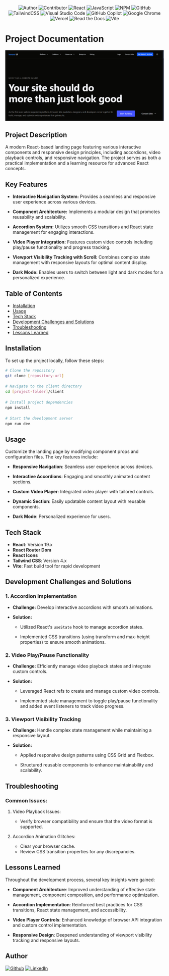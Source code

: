 <div align="center">

![Author](https://img.shields.io/badge/Limon-5E0D73?style=flat&logo=autocad&logoColor=whitesmoke) ![Contributor](https://img.shields.io/badge/Contributor-000?style=flat&logo=c&logoColor=whitesmoke) ![React](https://img.shields.io/badge/-React-61DAFB?style=flat&logo=react&logoColor=black) ![JavaScript](https://img.shields.io/badge/JavaScript-F7DF1E?style=flat&logo=javascript&logoColor=black) ![NPM](https://img.shields.io/badge/Npm-CC342D?style=flat&logo=npm&logoColor=white)
![GitHub](https://img.shields.io/badge/Github-000?style=flat&logo=github&logoColor=white) ![TailwindCSS](https://img.shields.io/badge/-TailwindCss-38BDF8?style=flat&logo=tailwind-css&logoColor=white) ![Visual Studio Code](https://custom-icon-badges.demolab.com/badge/Visual%20Studio%20Code-0078d7.svg?logo=vsc&logoColor=white) ![GitHub Copilot](https://img.shields.io/badge/GitHub%20Copilot-000?logo=githubcopilot&logoColor=fff) ![Google Chrome](https://img.shields.io/badge/Google%20Chrome-4285F4?logo=GoogleChrome&logoColor=white) ![Vercel](https://img.shields.io/badge/Vercel-%23000000.svg?logo=vercel&logoColor=white) ![Read the Docs](https://img.shields.io/badge/Read%20the%20Docs-8CA1AF?logo=readthedocs&logoColor=fff) ![Vite](https://img.shields.io/badge/Vite-646CFF?logo=vite&logoColor=fff)

</div>

# Project Documentation

![Project Image](./public/banner.png)

## Project Description

A modern React-based landing page featuring various interactive components and responsive design principles, including accordions, video playback controls, and responsive navigation. The project serves as both a practical implementation and a learning resource for advanced React concepts.

## Key Features

- **Interactive Navigation System:** Provides a seamless and responsive user experience across various devices.

- **Component Architecture:** Implements a modular design that promotes reusability and scalability.

- **Accordion System:** Utilizes smooth CSS transitions and React state management for engaging interactions.

- **Video Player Integration:** Features custom video controls including play/pause functionality and progress tracking.

- **Viewport Visibility Tracking with Scroll:** Combines complex state management with responsive layouts for optimal content display.

- **Dark Mode:** Enables users to switch between light and dark modes for a personalized experience.

## Table of Contents

- [Installation](#installation)
- [Usage](#usage)
- [Tech Stack](#tech-stack)
- [Development Challenges and Solutions](#development-challenges-and-solutions)
- [Troubleshooting](#troubleshooting)
- [Lessons Learned](#lessons-learned)

## Installation

To set up the project locally, follow these steps:

```bash
# Clone the repository
git clone [repository-url]

# Navigate to the client directory
cd [project-folder]/client

# Install project dependencies
npm install

# Start the development server
npm run dev
```

## Usage

Customize the landing page by modifying component props and configuration files. The key features include:

- **Responsive Navigation**: Seamless user experience across devices.

- **Interactive Accordions**: Engaging and smoothly animated content sections.

- **Custom Video Player**: Integrated video player with tailored controls.

- **Dynamic Section**: Easily updatable content layout with reusable components.

- **Dark Mode**: Personalized experience for users.

## Tech Stack

- **React**: Version 19.x
- **React Router Dom**
- **React Icons**
- **Tailwind CSS**: Version 4.x
- **Vite**: Fast build tool for rapid development

## Development Challenges and Solutions

### 1. Accordion Implementation

- **Challenge:** Develop interactive accordions with smooth animations.

- **Solution:**

  - Utilized React's `useState` hook to manage accordion states.

  - Implemented CSS transitions (using transform and max-height properties) to ensure smooth animations.

### 2. Video Play/Pause Functionality

- **Challenge:** Efficiently manage video playback states and integrate custom controls.

- **Solution:**

  - Leveraged React refs to create and manage custom video controls.

  - Implemented state management to toggle play/pause functionality and added event listeners to track video progress.

### 3. Viewport Visibility Tracking

- **Challenge:** Handle complex state management while maintaining a responsive layout.

- **Solution:**

  - Applied responsive design patterns using CSS Grid and Flexbox.

  - Structured reusable components to enhance maintainability and scalability.

## Troubleshooting

### Common Issues:

1. Video Playback Issues:

   - Verify browser compatibility and ensure that the video format is supported.

2. Accordion Animation Glitches:

   - Clear your browser cache.
   - Review CSS transition properties for any discrepancies.

## Lessons Learned

Throughout the development process, several key insights were gained:

- **Component Architecture**: Improved understanding of effective state management, component composition, and performance optimization.

- **Accordion Implementation**: Reinforced best practices for CSS transitions, React state management, and accessibility.

- **Video Player Controls**: Enhanced knowledge of browser API integration and custom control implementation.

- **Responsive Design**: Deepened understanding of viewport visibility tracking and responsive layouts.

## Author

[![Github][github-shield]][github-url]
[![LinkedIn][linkedin-shield]][linkedin-url]

[github-shield]: https://img.shields.io/badge/Github-000?style=flat&logo=github&logoColor=white
[github-url]: https://github.com/Limon00001
[linkedin-shield]: https://custom-icon-badges.demolab.com/badge/LinkedIn-0A66C2?logo=linkedin-white&logoColor=fff
[linkedin-url]: https://www.linkedin.com/in/monayem-hossain-limon/
